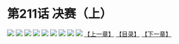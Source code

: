 # 第211话 决赛（上）
![](https://mhpic.xiaomingtaiji.net/comic/D/斗破苍穹拆分版/211话/1.jpg-zymk.middle.webp)
![](https://mhpic.xiaomingtaiji.net/comic/D/斗破苍穹拆分版/211话/2.jpg-zymk.middle.webp)
![](https://mhpic.xiaomingtaiji.net/comic/D/斗破苍穹拆分版/211话/3.jpg-zymk.middle.webp)
![](https://mhpic.xiaomingtaiji.net/comic/D/斗破苍穹拆分版/211话/4.jpg-zymk.middle.webp)
![](https://mhpic.xiaomingtaiji.net/comic/D/斗破苍穹拆分版/211话/5.jpg-zymk.middle.webp)
![](https://mhpic.xiaomingtaiji.net/comic/D/斗破苍穹拆分版/211话/6.jpg-zymk.middle.webp)
![](https://mhpic.xiaomingtaiji.net/comic/D/斗破苍穹拆分版/211话/7.jpg-zymk.middle.webp)
![](https://mhpic.xiaomingtaiji.net/comic/D/斗破苍穹拆分版/211话/8.jpg-zymk.middle.webp)
![](https://mhpic.xiaomingtaiji.net/comic/D/斗破苍穹拆分版/211话/9.jpg-zymk.middle.webp)
[【上一章】](./210.md)
[【目录】](./READMD.md)
[【下一章】](./212.md)
